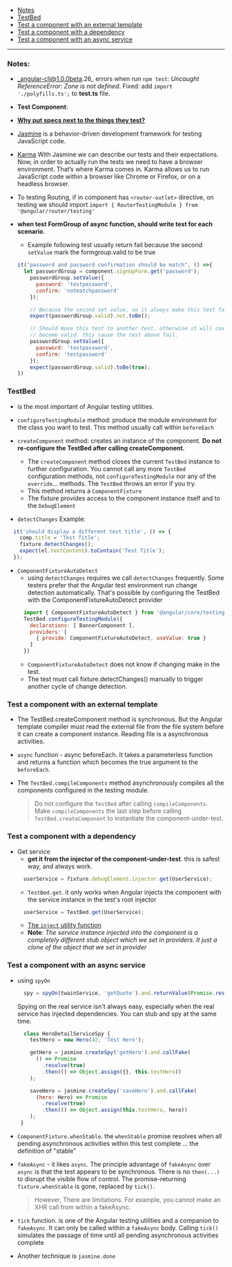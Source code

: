 - [Notes](#notes)
- [TestBed](#testbed)
- [Test a component with an external template](#test-a-component-with-an-external-template)
- [Test a component with a dependency](#test-a-component-with-a-dependency)
- [Test a component with an async service](#test-a-component-with-an-async-service)
-----

### Notes:
- _angular-cli@1.0.0beta.26_ errors when run `npm test`: _Uncaught ReferenceError: Zone is not defined_.
Fixed: add `import './polyfills.ts';` to **test.ts** file.

- **Test Component**:  
- [**Why put specs next to the things they test?**](https://angular.io/docs/ts/latest/guide/testing.html#!#q-spec-file-location)
- [Jasmine](https://jasmine.github.io/) is a behavior-driven development framework for testing JavaScript code.
- [Karma](https://karma-runner.github.io/1.0/index.html) With Jasmine we can describe our tests and their expectations. Now, in order to actually run the tests we need to have a browser environment. That’s where Karma comes in. Karma allows us to run JavaScript code within a browser like Chrome or Firefox, or on a headless browser.
- To testing Routing, if in component has `<router-outlet>` directive, on testing we should import `import { RouterTestingModule } from '@angular/router/testing'`

- **when test FormGroup of async function, should write test for each scenario**.
  + Example following test usually return fail because the second `setValue` mark the formgroup.valid to be true
  ```javascript
  it("password and password confirmation should be match", () =>{
    let passwordGroup = component.signUpForm.get('password');
      passwordGroup.setValue({
        password: 'testpassword',
        confirm: 'notmatchpassword'
      });

      // Because the second set value, so it always make this test fail.
      expect(passwordGroup.valid).not.toBe();

      // Should move this test to another test. otherwise it will cause an subscribe event, that make the `passwordGroup`
      // become valid. this cause the test above fail.
      passwordGroup.setValue({
        password: 'testpassword',
        confirm: 'testpassword'
      });
      expect(passwordGroup.valid).toBe(true);
  })
  ```

### TestBed
- is the most important of Angular testing utilities.
- `configureTestingModule` method: produce the module environment for the class you want to test.
This method usually call within `beforeEach`
- `createComponent` method: creates an instance of the component.
**Do not re-configure the TestBed after calling createComponent.**

  + The `createComponent` method closes the current `TestBed` instance to further configuration. You cannot call any more `TestBed` configuration methods, not `configureTestingModule` nor any of the `override`... methods. The `TestBed` throws an error if you try.
  + This method returns a `ComponentFixture`
  + The fixture provides access to the component instance itself and to the `DebugElement`

- `detectChanges`
Example:
```JavaScript
  it('should display a different test title', () => {
    comp.title = 'Test Title';
    fixture.detectChanges();
    expect(el.textContent).toContain('Test Title');
  });
```
- `ComponentFixtureAutoDetect`
  + using `detectChanges` requires we call `detectChanges` frequently. Some testers prefer that the Angular test environment run change detection automatically. That's possible by configuring the TestBed with the ComponentFixtureAutoDetect provider
  ```JavaScript
    import { ComponentFixtureAutoDetect } from '@angular/core/testing';
    TestBed.configureTestingModule({
      declarations: [ BannerComponent ],
      providers: [
        { provide: ComponentFixtureAutoDetect, useValue: true }
      ]
    })
  ```
  + `ComponentFixtureAutoDetect` does not know if changing make in the test.
  + The test must call fixture.detectChanges() manually to trigger another cycle of change detection.

### Test a component with an external template
- The TestBed.createComponent method is synchronous. But the Angular template compiler must read the external file from the
file system before it can create a component instance. Reading file is a asynchronous activities.
- `async` function - async beforeEach. It takes a parameterless function and returns a function which becomes the true argument to the `beforeEach`.
- The `TestBed.compileComponents` method asynchronously compiles all the components configured in the testing module.

   > Do not configure the `TestBed` after calling `compileComponents`. Make `compileComponents` the last step before calling `TestBed.createComponent` to instantiate the component-under-test.

### Test a component with a dependency
- Get service
  + **get it from the injector of the component-under-test**. this is safest way, and always work.
  ```Javascript
    userService = fixture.debugElement.injector.get(UserService);
  ```
  + `TestBed.get`. it only works when Angular injects the component with the service instance in the test's root injector
  ```Javascript
    userService = TestBed.get(UserService);
  ```
  + [The `inject` utility function](https://angular.io/docs/ts/latest/testing/#!#inject)
  + **Note**: _The service instance injected into the component is a completely different stub object which we set in providers. It just a clone of the object that we set in provider_

### Test a component with an async service
- using `spyOn`
  ```JavaScript
    spy = spyOn(twainService, 'getQuote').and.returnValue(Promise.resolve(testQuote));
  ```
  Spying on the real service isn't always easy, especially when the real service has injected dependencies. You can stub and spy at the same time.
  ```JavaScript
    class HeroDetailServiceSpy {
      testHero = new Hero(42, 'Test Hero');

      getHero = jasmine.createSpy('getHero').and.callFake(
        () => Promise
          .resolve(true)
          .then(() => Object.assign({}, this.testHero))
      );

      saveHero = jasmine.createSpy('saveHero').and.callFake(
        (hero: Hero) => Promise
          .resolve(true)
          .then(() => Object.assign(this.testHero, hero))
      );
   }
  ```
- `ComponentFixture.whenStable`. the `whenStable` promise resolves when all pending asynchronous activities within this test complete ... the definition of "stable"
- `fakeAsync` - it likes `async`. The principle advantage of `fakeAsync` over `async` is that the test appears to be synchronous. There is no `then(...)` to disrupt the visible flow of control. The promise-returning `fixture.whenStable` is gone, replaced by `tick()`.

  > However, There are limitations. For example, you cannot make an XHR call from within a fakeAsync.

- `tick` function. is one of the Angular testing utilities and a companion to `fakeAsync`. It can only be called within a `fakeAsync` body. Calling `tick()` simulates the passage of time until all pending asynchronous activities complete
- Another technique is `jasmine.done`
